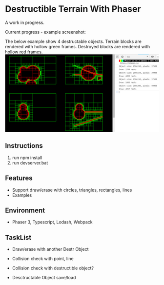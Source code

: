 # Destructible Terrain With Phaser

A work in progress.

Current progress - example screenshot:

The below example show 4 destructable objects.
Terrain blocks are rendered with hollow green frames.
Destroyed blocks are rendered with hollow red frames.
![Example](/assets/spec/2019-02-16.21-16-17.png "Example")

## Instructions
1. run npm install
2. run devserver.bat

## Features
* Support draw/erase with circles, triangles, rectangles, lines
* Examples

## Environment
* Phaser 3, Typescript, Lodash, Webpack

## TaskList
* Draw/erase with another Destr Object

* Collision check with point, line
* Collision check with destructible object?

* Desctructable Object save/load